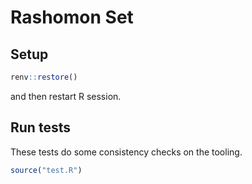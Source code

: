 # Rashomon Set


## Setup

```r
renv::restore()
```
and then restart R session.

## Run tests

These tests do some consistency checks on the tooling.

```r
source("test.R")
```
